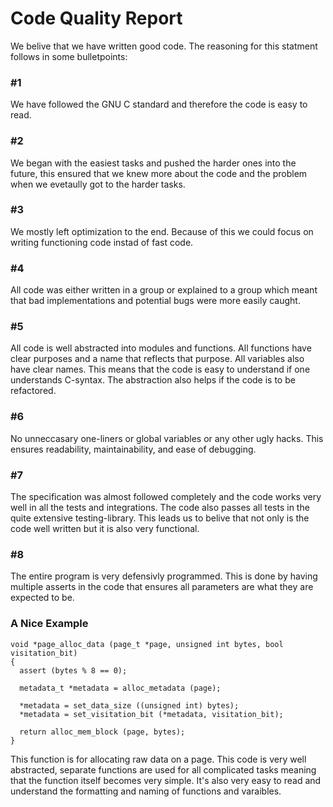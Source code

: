 # Code Quality Report
We belive that we have written good code. The reasoning for this statment follows in some bulletpoints:
### #1
We have followed the GNU C standard and therefore the code is easy to read.
### #2
We began with the easiest tasks and pushed the harder ones into the future, this ensured that we knew more about the
code and the problem when we evetaully got to the harder tasks.
### #3
We mostly left optimization to the end. Because of this we could focus on writing functioning code instad of fast code.
### #4
All code was either written in a group or explained to a group which meant that bad implementations and potential
bugs were more easily caught.
### #5
All code is well abstracted into modules and functions. All functions have clear purposes and a name that reflects
that purpose. All variables also have clear names. This means that the code is easy to understand if one understands
C-syntax. The abstraction also helps if the code is to be refactored.
### #6
No unneccasary one-liners or global variables or any other ugly hacks. This ensures readability, maintainability,
and ease of debugging.
### #7
The specification was almost followed completely and the code works very well in all the tests and integrations.
The code also passes all tests in the quite extensive testing-library. This leads us to belive that not only is
the code well written but it is also very functional.
### #8
The entire program is very defensivly programmed. This is done by having multiple asserts in the code that ensures
all parameters are what they are expected to be.
### A Nice Example
```
void *page_alloc_data (page_t *page, unsigned int bytes, bool visitation_bit)
{
  assert (bytes % 8 == 0);

  metadata_t *metadata = alloc_metadata (page);

  *metadata = set_data_size ((unsigned int) bytes);
  *metadata = set_visitation_bit (*metadata, visitation_bit);

  return alloc_mem_block (page, bytes);
}
```
This function is for allocating raw data on a page. This code is very well abstracted, separate functions are used
for all complicated tasks meaning that the function itself becomes very simple. It's also very easy to read and
understand the formatting and naming of functions and varaibles.
